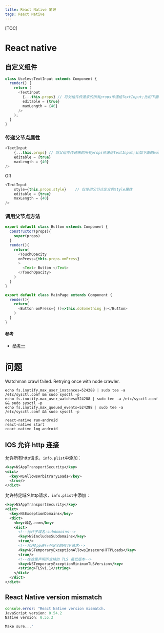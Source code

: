 ```yaml
---
title: React Native 笔记
tags: React Native
---
```


[TOC]

# React native

## 自定义组件

```javascript
class UselessTextInput extends Component {
  render() {
    return (
      <TextInput
        {...this.props} // 将父组件传递来的所有props传递给TextInput;比如下面的multiline和numberOfLines
        editable = {true}
        maxLength = {40}
      />
    );
  }
}
```

### 传递父节点属性

```javascript
<TextInput
	{...this.props} // 将父组件传递来的所有props传递给TextInput;比如下面的multiline和		numberOfLines
	editable = {true}
	maxLength = {40}
/>
```

OR

```javascript
<TextInput
	style={this.props.style}	// 仅使用父节点定义的style属性
	editable = {true}
	maxLength = {40}
/>
```



### 调用父节点方法

```javascript
export default class Button extends Component {
  constructor(props){
    super(props)
  }
  render(){
    return(
      <TouchOpacity
      onPress={this.props.onPress}
      >
        <Text> Button </Text>
      </TouchOpacity>
    )
  }
}
```

```javascript
export default class MainPage extends Component {
  render(){
    return(
      <Button onPress={ ()=>this.doSomething }></Button>
    )
  }
}
```

#### 参考

- [参考一](https://stackoverflow.com/questions/39037705/how-to-use-onpress-on-a-custom-component)

# 问题

Watchman crawl failed. Retrying once with node crawler.

```shell
echo fs.inotify.max_user_instances=524288 | sudo tee -a /etc/sysctl.conf && sudo sysctl -p
echo fs.inotify.max_user_watches=524288 | sudo tee -a /etc/sysctl.conf && sudo sysctl -p
echo fs.inotify.max_queued_events=524288 | sudo tee -a /etc/sysctl.conf && sudo sysctl -p
```

```shell
react-native run-android
react-native start
react-native log-android
```

## IOS 允许 http 连接

允许所有http请求，`info.plist`中添加：

```xml
<key>NSAppTransportSecurity</key>
<dict>
  <key>NSAllowsArbitraryLoads</key>
  <true/>
</dict>
```

允许特定域名http请求，`info.plist`中添加：

```xml
<key>NSAppTransportSecurity</key>
<dict>
  <key>NSExceptionDomains</key>
  <dict>
    <key>域名.com</key>
    <dict>
      <!--允许子域名:subdomains-->
      <key>NSIncludesSubdomains</key>
      <true/>
      <!--允许App进行不安全的HTTP请求-->
      <key>NSTemporaryExceptionAllowsInsecureHTTPLoads</key>
      <true/>
      <!--在这里声明所支持的 TLS 最低版本-->
      <key>NSTemporaryExceptionMinimumTLSVersion</key>
      <string>TLSv1.1</string>
    </dict>
  </dict>
</dict>
```

## React Native version mismatch

```javascript
console.error: "React Native version mismatch.
JavaScript version: 0.54.2
Native version: 0.55.3

Make sure..."
```

